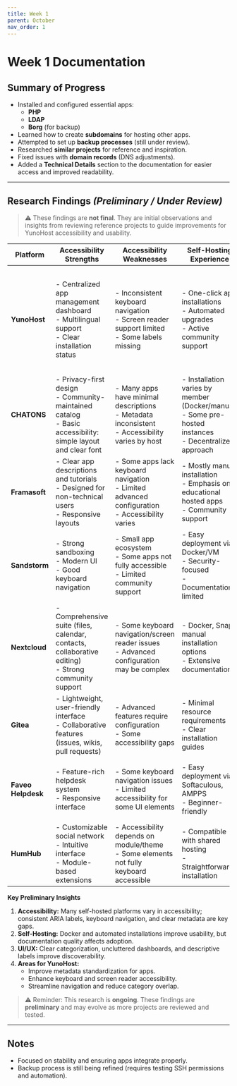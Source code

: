 ```yaml
---
title: Week 1
parent: October
nav_order: 1
---
```


# Week 1 Documentation

## Summary of Progress
- Installed and configured essential apps:
  - **PHP**
  - **LDAP**
  - **Borg** (for backup)
- Learned how to create **subdomains** for hosting other apps.
- Attempted to set up **backup processes** (still under review).
- Researched **similar projects** for reference and inspiration.
- Fixed issues with **domain records** (DNS adjustments).
- Added a **Technical Details** section to the documentation for easier access and improved readability.

---

## Research Findings *(Preliminary / Under Review)*
> ⚠️ These findings are **not final**. They are initial observations and insights from reviewing reference projects to guide improvements for YunoHost accessibility and usability.

| Platform      | Accessibility Strengths                                                                                                   | Accessibility Weaknesses                                                                                       | Self-Hosting Experience                                                                                 | UI/UX Observations                                                                                       |
| ------------- | ------------------------------------------------------------------------------------------------------------------------- | ------------------------------------------------------------------------------------------------------------- | ------------------------------------------------------------------------------------------------------- | -------------------------------------------------------------------------------------------------------- |
| **YunoHost**  | - Centralized app management dashboard <br>- Multilingual support <br>- Clear installation status                        | - Inconsistent keyboard navigation <br>- Screen reader support limited <br>- Some labels missing            | - One-click app installations <br>- Automated upgrades <br>- Active community support                 | - Overlapping categories (Office vs Productivity) <br>- Metadata inconsistent across apps <br>- Navigation dense for first-time users |
| **CHATONS**   | - Privacy-first design <br>- Community-maintained catalog <br>- Basic accessibility: simple layout and clear font        | - Many apps have minimal descriptions <br>- Metadata inconsistent <br>- Accessibility varies by host         | - Installation varies by member (Docker/manual) <br>- Some pre-hosted instances <br>- Decentralized approach | - Simple, uncluttered UI <br>- High contrast readability <br>- Community-driven design                  |
| **Framasoft** | - Clear app descriptions and tutorials <br>- Designed for non-technical users <br>- Responsive layouts                  | - Some apps lack keyboard navigation <br>- Limited advanced configuration <br>- Accessibility varies         | - Mostly manual installation <br>- Emphasis on educational hosted apps <br>- Community support        | - Clean, modern interface <br>- Educational focus <br>- Limited app ecosystem                             |
| **Sandstorm** | - Strong sandboxing <br>- Modern UI <br>- Good keyboard navigation                                                        | - Small app ecosystem <br>- Some apps not fully accessible <br>- Limited community support                     | - Easy deployment via Docker/VM <br>- Security-focused <br>- Documentation limited                     | - Minimalist design <br>- Clear separation of apps and workspace <br>- Focused on power users             |
| **Nextcloud** | - Comprehensive suite (files, calendar, contacts, collaborative editing) <br>- Strong community support                 | - Some keyboard navigation/screen reader issues <br>- Advanced configuration may be complex                  | - Docker, Snap, manual installation options <br>- Extensive documentation                               | - Modern interface <br>- Mobile responsive <br>- Large app ecosystem                                       |
| **Gitea**     | - Lightweight, user-friendly interface <br>- Collaborative features (issues, wikis, pull requests)                        | - Advanced features require configuration <br>- Some accessibility gaps                                      | - Minimal resource requirements <br>- Clear installation guides                                        | - Clean UI <br>- Easy navigation <br>- Suitable for developers                                            |
| **Faveo Helpdesk** | - Feature-rich helpdesk system <br>- Responsive interface                                                               | - Some keyboard navigation issues <br>- Limited accessibility for some UI elements                             | - Easy deployment via Softaculous, AMPPS <br>- Beginner-friendly                                        | - Clean dashboard <br>- Logical workflow <br>- Focus on ticket management                                 |
| **HumHub**    | - Customizable social network <br>- Intuitive interface <br>- Module-based extensions                                     | - Accessibility depends on module/theme <br>- Some elements not fully keyboard accessible                      | - Compatible with shared hosting <br>- Straightforward installation                                     | - Modern layout <br>- Focused on collaboration <br>- Onboarding depends on admin setup                     |

**Key Preliminary Insights**
1. **Accessibility:** Many self-hosted platforms vary in accessibility; consistent ARIA labels, keyboard navigation, and clear metadata are key gaps.  
2. **Self-Hosting:** Docker and automated installations improve usability, but documentation quality affects adoption.  
3. **UI/UX:** Clear categorization, uncluttered dashboards, and descriptive labels improve discoverability.  
4. **Areas for YunoHost:**  
   - Improve metadata standardization for apps.  
   - Enhance keyboard and screen reader accessibility.  
   - Streamline navigation and reduce category overlap.  

> ⚠️ Reminder: This research is **ongoing**. These findings are **preliminary** and may evolve as more projects are reviewed and tested.

---

## Notes
- Focused on stability and ensuring apps integrate properly.  
- Backup process is still being refined (requires testing SSH permissions and automation).  
